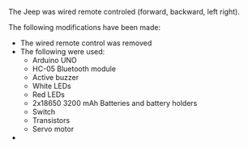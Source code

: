 The Jeep was wired remote controled (forward, backward, left right).

The following modifications have been made:

* The wired remote control was removed
* The following were used:
  * Arduino UNO
  * HC-05 Bluetooth module
  * Active buzzer
  * White LEDs
  * Red LEDs
  * 2x18650 3200 mAh Batteries and battery holders
  * Switch
  * Transistors
  * Servo motor
* 
